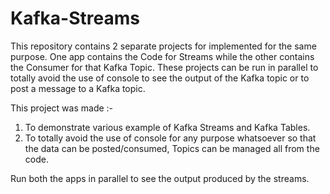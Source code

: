 # Kafka-Streams
This repository contains 2 separate projects for implemented for the same purpose. One app contains the Code for Streams while the other contains the Consumer for that Kafka Topic. These projects can be run in parallel to totally avoid the use of console to see the output of the Kafka topic or to post a message to a Kafka topic.

This project was made :-
1. To demonstrate various example of Kafka Streams and Kafka Tables.
2. To totally avoid the use of console for any purpose whatsoever so that the data can be posted/consumed,
Topics can be managed all from the code.

Run both the apps in parallel to see the output produced by the streams.
